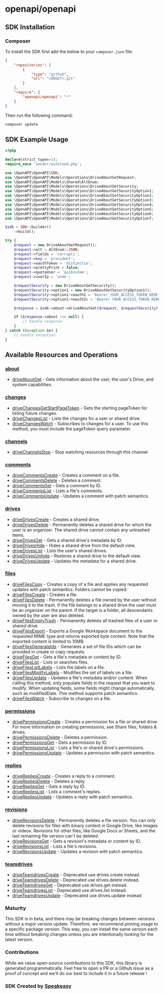 # openapi/openapi

<!-- Start SDK Installation -->
## SDK Installation

### Composer

To install the SDK first add the below to your `composer.json` file:

```json
{
    "repositories": [
        {
            "type": "github",
            "url": "<UNSET>.git"
        }
    ],
    "require": {
        "openapi/openapi": "*"
    }
}
```

Then run the following command:

```bash
composer update
```
<!-- End SDK Installation -->

## SDK Example Usage
<!-- Start SDK Example Usage -->
```php
<?php

declare(strict_types=1);
require_once 'vendor/autoload.php';

use \OpenAPI\OpenAPI\SDK;
use \OpenAPI\OpenAPI\Models\Operations\DriveAboutGetRequest;
use \OpenAPI\OpenAPI\Models\Shared\AltEnum;
use \OpenAPI\OpenAPI\Models\Operations\DriveAboutGetSecurity;
use \OpenAPI\OpenAPI\Models\Operations\DriveAboutGetSecurityOption1;
use \OpenAPI\OpenAPI\Models\Operations\DriveAboutGetSecurityOption2;
use \OpenAPI\OpenAPI\Models\Operations\DriveAboutGetSecurityOption3;
use \OpenAPI\OpenAPI\Models\Operations\DriveAboutGetSecurityOption4;
use \OpenAPI\OpenAPI\Models\Operations\DriveAboutGetSecurityOption5;
use \OpenAPI\OpenAPI\Models\Operations\DriveAboutGetSecurityOption6;
use \OpenAPI\OpenAPI\Models\Operations\DriveAboutGetSecurityOption7;

$sdk = SDK::builder()
    ->build();

try {
    $request = new DriveAboutGetRequest();
    $request->alt = AltEnum::JSON;
    $request->fields = 'corrupti';
    $request->key = 'provident';
    $request->oauthToken = 'distinctio';
    $request->prettyPrint = false;
    $request->quotaUser = 'quibusdam';
    $request->userIp = 'unde';

    $requestSecurity = new DriveAboutGetSecurity();
    $requestSecurity->option1 = new DriveAboutGetSecurityOption1();
    $requestSecurity->option1->oauth2 = 'Bearer YOUR_ACCESS_TOKEN_HERE';
    $requestSecurity->option1->oauth2c = 'Bearer YOUR_ACCESS_TOKEN_HERE';

    $response = $sdk->about->driveAboutGet($request, $requestSecurity);

    if ($response->about !== null) {
        // handle response
    }
} catch (Exception $e) {
    // handle exception
}
```
<!-- End SDK Example Usage -->

<!-- Start SDK Available Operations -->
## Available Resources and Operations


### [about](docs/about/README.md)

* [driveAboutGet](docs/about/README.md#driveaboutget) - Gets information about the user, the user's Drive, and system capabilities.

### [changes](docs/changes/README.md)

* [driveChangesGetStartPageToken](docs/changes/README.md#drivechangesgetstartpagetoken) - Gets the starting pageToken for listing future changes.
* [driveChangesList](docs/changes/README.md#drivechangeslist) - Lists the changes for a user or shared drive.
* [driveChangesWatch](docs/changes/README.md#drivechangeswatch) - Subscribes to changes for a user. To use this method, you must include the pageToken query parameter.

### [channels](docs/channels/README.md)

* [driveChannelsStop](docs/channels/README.md#drivechannelsstop) - Stop watching resources through this channel

### [comments](docs/comments/README.md)

* [driveCommentsCreate](docs/comments/README.md#drivecommentscreate) - Creates a comment on a file.
* [driveCommentsDelete](docs/comments/README.md#drivecommentsdelete) - Deletes a comment.
* [driveCommentsGet](docs/comments/README.md#drivecommentsget) - Gets a comment by ID.
* [driveCommentsList](docs/comments/README.md#drivecommentslist) - Lists a file's comments.
* [driveCommentsUpdate](docs/comments/README.md#drivecommentsupdate) - Updates a comment with patch semantics.

### [drives](docs/drives/README.md)

* [driveDrivesCreate](docs/drives/README.md#drivedrivescreate) - Creates a shared drive.
* [driveDrivesDelete](docs/drives/README.md#drivedrivesdelete) - Permanently deletes a shared drive for which the user is an organizer. The shared drive cannot contain any untrashed items.
* [driveDrivesGet](docs/drives/README.md#drivedrivesget) - Gets a shared drive's metadata by ID.
* [driveDrivesHide](docs/drives/README.md#drivedriveshide) - Hides a shared drive from the default view.
* [driveDrivesList](docs/drives/README.md#drivedriveslist) - Lists the user's shared drives.
* [driveDrivesUnhide](docs/drives/README.md#drivedrivesunhide) - Restores a shared drive to the default view.
* [driveDrivesUpdate](docs/drives/README.md#drivedrivesupdate) - Updates the metadata for a shared drive.

### [files](docs/files/README.md)

* [driveFilesCopy](docs/files/README.md#drivefilescopy) - Creates a copy of a file and applies any requested updates with patch semantics. Folders cannot be copied.
* [driveFilesCreate](docs/files/README.md#drivefilescreate) - Creates a file.
* [driveFilesDelete](docs/files/README.md#drivefilesdelete) - Permanently deletes a file owned by the user without moving it to the trash. If the file belongs to a shared drive the user must be an organizer on the parent. If the target is a folder, all descendants owned by the user are also deleted.
* [driveFilesEmptyTrash](docs/files/README.md#drivefilesemptytrash) - Permanently deletes all trashed files of a user or shared drive.
* [driveFilesExport](docs/files/README.md#drivefilesexport) - Exports a Google Workspace document to the requested MIME type and returns exported byte content. Note that the exported content is limited to 10MB.
* [driveFilesGenerateIds](docs/files/README.md#drivefilesgenerateids) - Generates a set of file IDs which can be provided in create or copy requests.
* [driveFilesGet](docs/files/README.md#drivefilesget) - Gets a file's metadata or content by ID.
* [driveFilesList](docs/files/README.md#drivefileslist) - Lists or searches files.
* [driveFilesListLabels](docs/files/README.md#drivefileslistlabels) - Lists the labels on a file.
* [driveFilesModifyLabels](docs/files/README.md#drivefilesmodifylabels) - Modifies the set of labels on a file.
* [driveFilesUpdate](docs/files/README.md#drivefilesupdate) - Updates a file's metadata and/or content. When calling this method, only populate fields in the request that you want to modify. When updating fields, some fields might change automatically, such as modifiedDate. This method supports patch semantics.
* [driveFilesWatch](docs/files/README.md#drivefileswatch) - Subscribe to changes on a file.

### [permissions](docs/permissions/README.md)

* [drivePermissionsCreate](docs/permissions/README.md#drivepermissionscreate) - Creates a permission for a file or shared drive. For more information on creating permissions, see Share files, folders & drives.
* [drivePermissionsDelete](docs/permissions/README.md#drivepermissionsdelete) - Deletes a permission.
* [drivePermissionsGet](docs/permissions/README.md#drivepermissionsget) - Gets a permission by ID.
* [drivePermissionsList](docs/permissions/README.md#drivepermissionslist) - Lists a file's or shared drive's permissions.
* [drivePermissionsUpdate](docs/permissions/README.md#drivepermissionsupdate) - Updates a permission with patch semantics.

### [replies](docs/replies/README.md)

* [driveRepliesCreate](docs/replies/README.md#driverepliescreate) - Creates a reply to a comment.
* [driveRepliesDelete](docs/replies/README.md#driverepliesdelete) - Deletes a reply.
* [driveRepliesGet](docs/replies/README.md#driverepliesget) - Gets a reply by ID.
* [driveRepliesList](docs/replies/README.md#drivereplieslist) - Lists a comment's replies.
* [driveRepliesUpdate](docs/replies/README.md#driverepliesupdate) - Updates a reply with patch semantics.

### [revisions](docs/revisions/README.md)

* [driveRevisionsDelete](docs/revisions/README.md#driverevisionsdelete) - Permanently deletes a file version. You can only delete revisions for files with binary content in Google Drive, like images or videos. Revisions for other files, like Google Docs or Sheets, and the last remaining file version can't be deleted.
* [driveRevisionsGet](docs/revisions/README.md#driverevisionsget) - Gets a revision's metadata or content by ID.
* [driveRevisionsList](docs/revisions/README.md#driverevisionslist) - Lists a file's revisions.
* [driveRevisionsUpdate](docs/revisions/README.md#driverevisionsupdate) - Updates a revision with patch semantics.

### [teamdrives](docs/teamdrives/README.md)

* [driveTeamdrivesCreate](docs/teamdrives/README.md#driveteamdrivescreate) - Deprecated use drives.create instead.
* [driveTeamdrivesDelete](docs/teamdrives/README.md#driveteamdrivesdelete) - Deprecated use drives.delete instead.
* [driveTeamdrivesGet](docs/teamdrives/README.md#driveteamdrivesget) - Deprecated use drives.get instead.
* [driveTeamdrivesList](docs/teamdrives/README.md#driveteamdriveslist) - Deprecated use drives.list instead.
* [driveTeamdrivesUpdate](docs/teamdrives/README.md#driveteamdrivesupdate) - Deprecated use drives.update instead
<!-- End SDK Available Operations -->

### Maturity

This SDK is in beta, and there may be breaking changes between versions without a major version update. Therefore, we recommend pinning usage
to a specific package version. This way, you can install the same version each time without breaking changes unless you are intentionally
looking for the latest version.

### Contributions

While we value open-source contributions to this SDK, this library is generated programmatically.
Feel free to open a PR or a Github issue as a proof of concept and we'll do our best to include it in a future release !

### SDK Created by [Speakeasy](https://docs.speakeasyapi.dev/docs/using-speakeasy/client-sdks)

